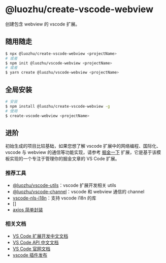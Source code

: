 # @luozhu/create-vscode-webview

创建包含 webview 的 vscode 扩展。

## 随用随走

```sh
$ npx @luozhu/create-vscode-webview <projectName>
# 或者
$ npm init @luozhu/vscode-webview <projectName>
# 或者
$ yarn create @luozhu/vscode-webview <projectName>
```

## 全局安装

```sh
# 安装
$ npm install @luozhu/create-vscode-webview -g
# 使用
$ create-vscode-webview <projectName>
```

## 进阶

初始生成的项目比较基础，如果您想了解 vscode 扩展中的网络编程、国际化、vscode 与 webview 的通信等功能实现，请参考 [掘金一下](https://github.com/youngjuning/juejin-me) 扩展，它是基于该模板实现的一个专注于管理你的掘金文章的 VS Code 扩展。

### 推荐工具

- [@luozhu/vscode-utils](https://github.com/youngjuning/luozhu/tree/main/packages/vscode-utils)：vscode 扩展开发相关 utils
- [@luozhu/vscode-channel](https://github.com/youngjuning/luozhu/tree/main/packages/vscode-channel)：vscode 和 webview 通信的 channel
- [vscode-nls-i18n](https://www.npmjs.com/package/vscode-nls-i18n)：支持 vscode i18n 的库
- []
- [axios 简单封装](https://github.com/youngjuning/juejin-me/blob/main/src/utils/axios.ts)

### 相关文档

- [VS Code 扩展开发中文文档](https://liiked.github.io/VS-Code-Extension-Doc-ZH/#/)
- [VS Code API 中文文档](https://vscode-api-cn.js.org/)
- [VS Code 官网文档](https://code.visualstudio.com/docs)
- [vscode 插件发布](http://tny.im/bShcp)
